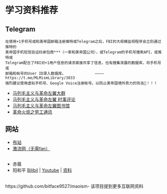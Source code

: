 # 学习资料推荐

## Telegram
```
在使用+1手机号或和美帝国邮箱注册推特或Telegram之后，FBI的大规模监视程序会立刻通过推特的
美帝国手机短信验证码承包商***（一家和美帝国公司），或Telegram的手机号搜索API，或推特或
Telegram配合了FBI对+1用户信息的请求直接共享了信息，也有搜集泄露的数据库，将手机号或
邮箱和帐号的User ID录入数据库。             ————https://t.me/MLMismLibrary/3033
强烈建议使用虚拟手机号、Google Voice注册帐号。以防止美帝国境外势力的攻击😤！！！
```
- [马列毛主义与革命左翼大群](https://t.me/longlivemarxleninmaoist)
- [马列毛主义与革命左翼 时事评论 ](https://t.me/eventstracing)
- [马列毛主义与革命左翼图书馆](https://t.me/taipingtianguo)
- [革命火炬之劳工通讯](https://t.me/gczy2023worker)

## 网站
- [布站](https://longlivemarxleninmaoism.online/)
- [激流网（无需fan）](https://jiliuwang.net/)

##
- 赤眉
- 阳和平 [Bilibil](https://space.bilibili.com/605727461/) | [Youtube](https://www.youtube.com/@peaceyang1952) | [资料](https://t.me/taipingtianguo/2312)

<br>
https://github.com/bitface9527/maoism- 该项目提到更多互联网资料
